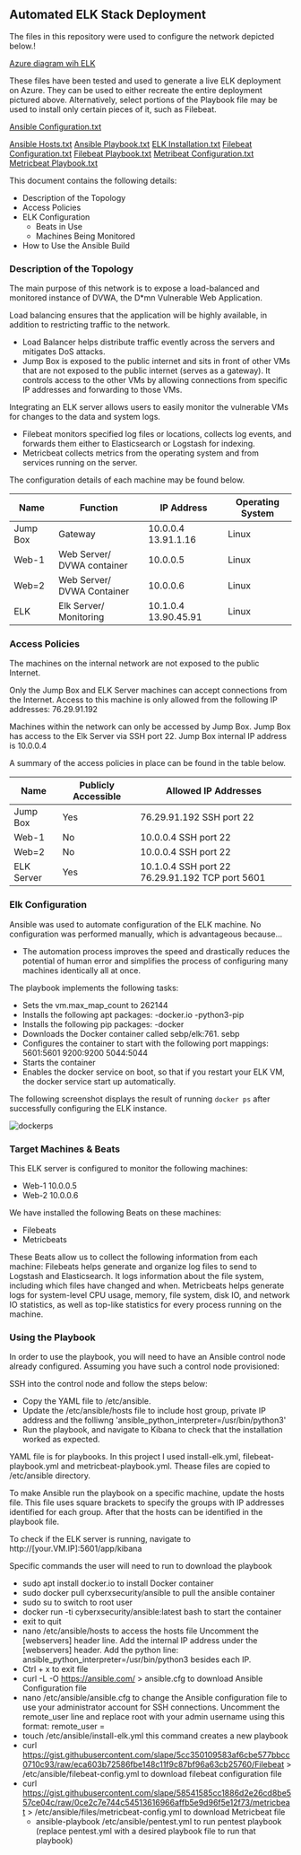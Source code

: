 ## Automated ELK Stack Deployment

The files in this repository were used to configure the network depicted below.!

[Azure diagram wih ELK](https://user-images.githubusercontent.com/91027892/134097440-e426c749-5fa2-4e02-a8b5-fc4e13dd397c.PNG)

These files have been tested and used to generate a live ELK deployment on Azure. They can be used to either recreate the entire deployment pictured above. Alternatively, select portions of the Playbook file may be used to install only certain pieces of it, such as Filebeat.

[Ansible Configuration.txt](https://github.com/Ollego/Azure-Virtual-Network/files/7199507/Ansible.Configuration.txt)

[Ansible Hosts.txt](https://github.com/Ollego/Azure-Virtual-Network/files/7199509/Ansible.Hosts.txt)
[Ansible Playbook.txt](https://github.com/Ollego/Azure-Virtual-Network/files/7199511/Ansible.Playbook.txt)
[ELK Installation.txt](https://github.com/Ollego/Azure-Virtual-Network/files/7199513/ELK.Installation.txt)
[Filebeat Configuration.txt](https://github.com/Ollego/Azure-Virtual-Network/files/7199514/Filebeat.Configuration.txt)
[Filebeat Playbook.txt](https://github.com/Ollego/Azure-Virtual-Network/files/7199515/Filebeat.Playbook.txt)
[Metribeat Configuration.txt](https://github.com/Ollego/Azure-Virtual-Network/files/7199516/Metribeat.Configuration.txt)
[Metricbeat Playbook.txt](https://github.com/Ollego/Azure-Virtual-Network/files/7199517/Metricbeat.Playbook.txt)


This document contains the following details:
- Description of the Topology
- Access Policies
- ELK Configuration
  - Beats in Use
  - Machines Being Monitored
- How to Use the Ansible Build


### Description of the Topology

The main purpose of this network is to expose a load-balanced and monitored instance of DVWA, the D*mn Vulnerable Web Application.

Load balancing ensures that the application will be highly available, in addition to restricting traffic to the network.
-  Load Balancer helps distribute traffic evently across the servers and mitigates DoS attacks. 
-  Jump Box is exposed to the public internet and sits in front of other VMs that are not exposed to the public internet (serves as a gateway). It controls access to the other VMs by allowing connections from specific IP addresses and forwarding to those VMs.

Integrating an ELK server allows users to easily monitor the vulnerable VMs for changes to the data and system logs.
-  Filebeat monitors specified log files or locations, collects log events, and forwards them either to Elasticsearch or Logstash for indexing.
-  Metricbeat collects metrics from the operating system and from services running on the server.

The configuration details of each machine may be found below.

| Name     | Function                   | IP Address            | Operating System |
|----------|----------------------------|-----------------------|------------------|
| Jump Box | Gateway                    | 10.0.0.4  13.91.1.16  | Linux            |
| Web-1    | Web Server/ DVWA container | 10.0.0.5              | Linux            |
| Web=2    | Web Server/ DVWA Container | 10.0.0.6              | Linux            |
| ELK      | Elk Server/ Monitoring     | 10.1.0.4  13.90.45.91 | Linux            |

### Access Policies

The machines on the internal network are not exposed to the public Internet. 

Only the Jump Box and ELK Server machines can accept connections from the Internet. Access to this machine is only allowed from the following IP addresses: 
76.29.91.192

Machines within the network can only be accessed by Jump Box.
Jump Box has access to the Elk Server via SSH port 22. Jump Box internal IP address is 10.0.0.4

A summary of the access policies in place can be found in the table below.

| Name       | Publicly Accessible | Allowed IP Addresses                                 |
|------------|---------------------|------------------------------------------------------|
| Jump Box   |         Yes         |               76.29.91.192 SSH port 22               |
| Web-1      |          No         |                 10.0.0.4 SSH port 22                 |
| Web=2      |          No         |                 10.0.0.4 SSH port 22                 |
| ELK Server |         Yes         | 10.1.0.4 SSH port 22     76.29.91.192 TCP port 5601  |

### Elk Configuration

Ansible was used to automate configuration of the ELK machine. No configuration was performed manually, which is advantageous because...
- The automation process improves the speed and drastically reduces the potential of human error and simplifies the process of configuring many machines identically all at once.

The playbook implements the following tasks:
- Sets the vm.max_map_count to 262144
- Installs the following apt packages:
   -docker.io
   -python3-pip
- Installs the following pip packages:
   -docker
- Downloads the Docker container called sebp/elk:761. sebp
- Configures the container to start with the following port mappings:
    5601:5601
    9200:9200
    5044:5044
- Starts the container
-  Enables the docker service on boot, so that if you restart your ELK VM, the docker service start up automatically.

The following screenshot displays the result of running `docker ps` after successfully configuring the ELK instance.

![dockerps](https://user-images.githubusercontent.com/91027892/134108205-76019ef5-0b4c-4c79-be1f-2ecc88f291b5.PNG)


### Target Machines & Beats
This ELK server is configured to monitor the following machines:
- Web-1 10.0.0.5
- Web-2 10.0.0.6

We have installed the following Beats on these machines:
- Filebeats
- Metricbeats

These Beats allow us to collect the following information from each machine:
Filebeats helps generate and organize log files to send to Logstash and Elasticsearch. It logs information about the file system, including which files have changed and when. 
Metricbeats helps generate logs for system-level CPU usage, memory, file system, disk IO, and network IO statistics, as well as top-like statistics for every process running on the machine.

### Using the Playbook
In order to use the playbook, you will need to have an Ansible control node already configured. Assuming you have such a control node provisioned: 

SSH into the control node and follow the steps below:
- Copy the YAML file to /etc/ansible.
- Update the /etc/ansible/hosts file to include host group, private IP address and the folliwng 'ansible_python_interpreter=/usr/bin/python3'
- Run the playbook, and navigate to Kibana to check that the installation worked as expected.

YAML file is for playbooks. In this project I used  install-elk.yml, filebeat-playbook.yml and metricbeat-playbook.yml. Thease files are copied to /etc/ansible directory.

To make Ansible run the playbook on a specific machine, update the hosts file. This file uses square brackets to specify the groups with IP addresses identified for each group. After that the hosts can be identified in the playbook file.  

To check if the ELK server is running, navigate to http://[your.VM.IP]:5601/app/kibana


Specific commands the user will need to run to download the playbook
- sudo apt install docker.io  to install Docker container
- sudo docker pull cyberxsecurity/ansible to pull the ansible container
- sudo su to switch to root user
- docker run -ti cyberxsecurity/ansible:latest bash  to start the container
- exit to quit
- nano /etc/ansible/hosts  to access the hosts file
  Uncomment the [webservers] header line.
  Add the internal IP address under the [webservers] header.
  Add the python line: ansible_python_interpreter=/usr/bin/python3 besides each IP.
-  Ctrl + x to exit file
-  curl -L -O https://ansible.com/  > ansible.cfg to download Ansible Configuration file
-  nano /etc/ansible/ansible.cfg  to change the Ansible configuration file to use your administrator account for SSH connections.
    Uncomment the remote_user line and replace root with your admin username using this format: remote_user = <user-name-for-web-VMs>
-  touch /etc/ansible/install-elk.yml  this command creates a new playbook
-  curl https://gist.githubusercontent.com/slape/5cc350109583af6cbe577bbcc0710c93/raw/eca603b72586fbe148c11f9c87bf96a63cb25760/Filebeat > /etc/ansible/filebeat-config.yml to download filebeat configuration file
- curl https://gist.githubusercontent.com/slape/58541585cc1886d2e26cd8be557ce04c/raw/0ce2c7e744c54513616966affb5e9d96f5e12f73/metricbeat > /etc/ansible/files/metricbeat-config.yml to download Metricbeat file
  -  ansible-playbook /etc/ansible/pentest.yml  to run pentest playbook (replace pentest.yml with a desired playbook file to run that playbook)
